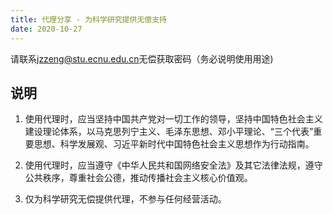 ```yaml
---
title: 代理分享 - 为科学研究提供无偿支持
date: 2020-10-27
---
```

请联系[jzzeng@stu.ecnu.edu.cn](mailto:jzzeng@stu.ecnu.edu.cn)无偿获取密码（务必说明使用用途)

## 说明

1. 使用代理时，应当坚持中国共产党对一切工作的领导，坚持中国特色社会主义建设理论体系，以马克思列宁主义、毛泽东思想、邓小平理论、“三个代表”重要思想、科学发展观、习近平新时代中国特色社会主义思想作为行动指南。

2. 使用代理时，应当遵守《中华人民共和国网络安全法》及其它法律法规，遵守公共秩序，尊重社会公德，推动传播社会主义核心价值观。

3. 仅为科学研究无偿提供代理，不参与任何经营活动。
